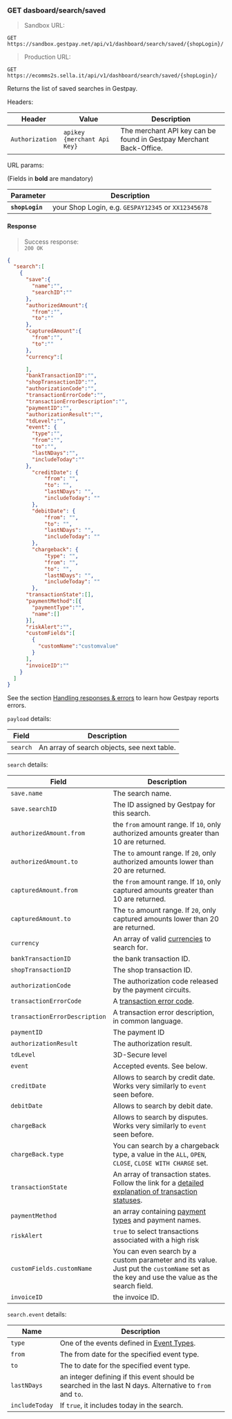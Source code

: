 ### GET dasboard/search/saved


> Sandbox URL:

```
GET https://sandbox.gestpay.net/api/v1/dashboard/search/saved/{shopLogin}/
```

> Production URL: 

```
GET https://ecomms2s.sella.it/api/v1/dashboard/search/saved/{shopLogin}/
```

Returns the list of saved searches in Gestpay. 

Headers: 

| Header          | Value                         | Description  |
| --------------- | ----------------------------- | ------------ |
| `Authorization` | `apikey {merchant Api Key}` | The merchant API key can be found in Gestpay Merchant Back-Office. |

URL params: 

(Fields in **bold** are mandatory)

| Parameter | Description | 
| --------- | ----------- | 
| **`shopLogin`** | your Shop Login, e.g. `GESPAY12345` or `XX12345678`


#### Response 

> Success response:<br>
> `200 OK`

```json
{
  "search":[
    {
      "save":{
        "name":"",
        "searchID":""
      },
      "authorizedAmount":{
        "from":"",
        "to":""
      },
      "capturedAmount":{
        "from":"",
        "to":""
      },
      "currency":[

      ],
      "bankTransactionID":"",
      "shopTransactionID":"",
      "authorizationCode":"",
      "transactionErrorCode":"",
      "transactionErrorDescription":"",
      "paymentID":"",
      "authorizationResult":"",
      "tdLevel":"",
      "event": {
        "type":"",
        "from":"",
        "to":"",
        "lastNDays":"",
        "includeToday":""
      },
	    "creditDate": {
		    "from": "",
		    "to": "",
		    "lastNDays": "",
		    "includeToday": ""
	    },
	    "debitDate": {
		    "from": "",
		    "to": "",
		    "lastNDays": "",
		    "includeToday": ""
	    },
	    "chargeback": {
		    "type": "",
		    "from": "",
		    "to": "",
		    "lastNDays": "",
		    "includeToday": ""
	    },
      "transactionState":[],
      "paymentMethod":[{       
        "paymentType":"",
        "name":[]
      }],
      "riskAlert":"",
      "customFields":[
        {
          "customName":"customvalue"
        }
      ],
      "invoiceID":""
    }
  ]
}
```

See the section [Handling responses & errors](#handling-responses-amp-errors) to learn how Gestpay reports errors.

`payload` details:

| Field | Description |
| ----- | ----------- |
| `search` | An array of search objects, see next table. 

`search` details:

| Field | Description |
| ----- | ----------- |
| `save.name` | The search name.
| `save.searchID` | The ID assigned by Gestpay for this search.
| `authorizedAmount.from` | the `from` amount range. If `10`, only authorized amounts greater than 10 are returned.
| `authorizedAmount.to` | The `to` amount range. If `20`, only authorized amounts lower than 20 are returned. 
| `capturedAmount.from` | the `from` amount range. If `10`, only captured amounts greater than 10 are returned.
| `capturedAmount.to` | The `to` amount range. If `20`, only captured amounts lower than 20 are returned. 
| `currency` | An array of valid [currencies](#currency-codes) to search for. 
| `bankTransactionID` | the bank transaction ID. 
| `shopTransactionID` | The shop transaction ID. 
| `authorizationCode` | The authorization code released by the payment circuits.
| `transactionErrorCode` | A [transaction error code](#errors). 
| `transactionErrorDescription` | A transaction error description, in common language. 
| `paymentID` | The payment ID
| `authorizationResult` | The authorization result.
| `tdLevel` | 3D-Secure level 
| `event` | Accepted events. See below.
| `creditDate`                | Allows to search by credit date. Works very similarly to `event` seen before. | 
| `debitDate`                 | Allows to search by debit date. | Works very similarly to `event` seen before.  |
| `chargeBack`                | Allows to search by disputes. Works very similarly to `event` seen before.  | 
| `chargeBack.type`           | You can search by a chargeback type, a value in the `ALL`, `OPEN`, `CLOSE`, `CLOSE WITH CHARGE` set.  | 
| `transactionState` | An array of transaction states. Follow the link for a [detailed explanation of transaction statuses](http://docs.gestpay.it/adv/query-transaction-status.html).
| `paymentMethod` | an array containing [payment types](#payment-type-codes) and payment names.
| `riskAlert` | `true` to select transactions associated with a high risk
| `customFields.customName` |  You can even search by a custom parameter and its value. Just put the `customName` set as the key and use the value as the search field.
| `invoiceID` | the invoice ID. 


`search.event` details: 

| Name | Description | 
| ---- | ----------- |
| `type` | One of the events defined in [Event Types](#event-types).
| `from` | The from date for the specified event type. 
| `to` | The to date for the specified event type. 
| `lastNDays` | an integer defining if this event should be searched in the last N days. Alternative to `from` and `to`. 
|  `includeToday` | If `true`, it includes today in the search. 